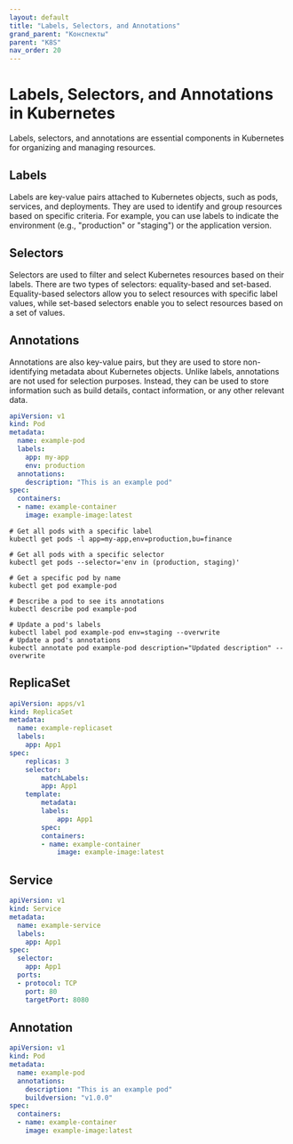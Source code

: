 ```yaml
---
layout: default
title: "Labels, Selectors, and Annotations"
grand_parent: "Конспекты"
parent: "K8S"
nav_order: 20
---
```


# Labels, Selectors, and Annotations in Kubernetes
Labels, selectors, and annotations are essential components in Kubernetes for organizing and managing resources.

## Labels
Labels are key-value pairs attached to Kubernetes objects, such as pods, services, and deployments. They are used to identify and group resources based on specific criteria. For example, you can use labels to indicate the environment (e.g., "production" or "staging") or the application version.

## Selectors
Selectors are used to filter and select Kubernetes resources based on their labels. There are two types of selectors: equality-based and set-based. Equality-based selectors allow you to select resources with specific label values, while set-based selectors enable you to select resources based on a set of values.

## Annotations
Annotations are also key-value pairs, but they are used to store non-identifying metadata about Kubernetes objects. Unlike labels, annotations are not used for selection purposes. Instead, they can be used to store information such as build details, contact information, or any other relevant data.

```yaml
apiVersion: v1
kind: Pod
metadata:
  name: example-pod
  labels:
    app: my-app
    env: production
  annotations:
    description: "This is an example pod"
spec:
  containers:
  - name: example-container
    image: example-image:latest
```

```shell
# Get all pods with a specific label
kubectl get pods -l app=my-app,env=production,bu=finance

# Get all pods with a specific selector
kubectl get pods --selector='env in (production, staging)'

# Get a specific pod by name
kubectl get pod example-pod
```

```shell
# Describe a pod to see its annotations
kubectl describe pod example-pod
```

```shell
# Update a pod's labels
kubectl label pod example-pod env=staging --overwrite
# Update a pod's annotations
kubectl annotate pod example-pod description="Updated description" --overwrite
```

## ReplicaSet

```yaml
apiVersion: apps/v1
kind: ReplicaSet
metadata:
  name: example-replicaset
  labels:
    app: App1
spec:
    replicas: 3
    selector:
        matchLabels:
        app: App1
    template:
        metadata:
        labels:
            app: App1
        spec:
        containers:
        - name: example-container
            image: example-image:latest
```

## Service

```yaml
apiVersion: v1
kind: Service
metadata:
  name: example-service
  labels:
    app: App1
spec:
  selector:
    app: App1
  ports:
  - protocol: TCP
    port: 80
    targetPort: 8080
```

## Annotation
````yaml
apiVersion: v1
kind: Pod
metadata:
  name: example-pod
  annotations:
    description: "This is an example pod"
    buildversion: "v1.0.0"
spec:
  containers:
  - name: example-container
    image: example-image:latest
````
